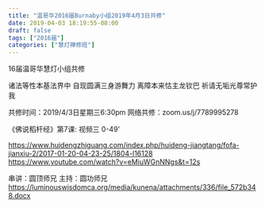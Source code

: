```yaml
---
title: "温哥华2016届Burnaby小组2019年4月3日共修"
date: 2019-04-03 18:19:55-08:00
draft: false
tags: ["2016届"]
categories: ["慧灯禅修班"]
---
```

16届温哥华慧灯小组共修

诸法等性本基法界中 
自现圆满三身游舞力
离障本来怙主龙钦巴 
祈请无垢光尊常护我

共修时间：2019/4/3日星期三6:30pm
网络共修：zoom.us/j/7789995278 

《佛说稻杆经》第7课:  视频三 0-49'

https://www.huidengzhiguang.com/index.php/huideng-jiangtang/fofa-jianxiu-2/2017-01-20-04-23-25/1804-l16128
https://www.youtube.com/watch?v=eMiuWGnNNgs&t=12s

串讲：圆顶师兄
主持：圆功师兄
 https://luminouswisdomca.org/media/kunena/attachments/336/file_572b348.docx
